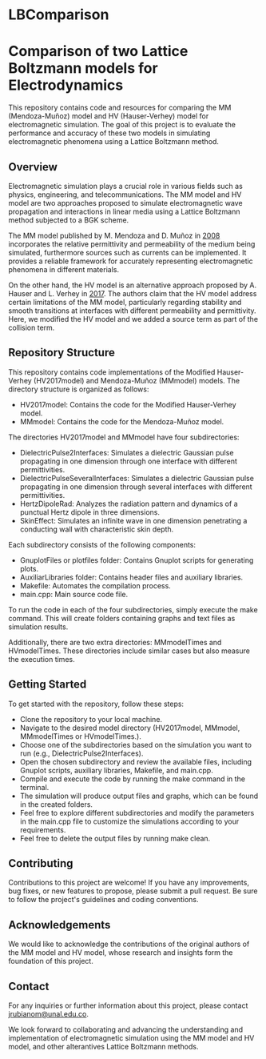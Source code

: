 # LBComparison
# Comparison of two Lattice Boltzmann models for Electrodynamics

This repository contains code and resources for comparing the MM (Mendoza-Muñoz) model and HV (Hauser-Verhey) model for electromagnetic simulation. The goal of this project is to evaluate the performance and accuracy of these two models in simulating electromagnetic phenomena using a Lattice Boltzmann method.

## Overview

Electromagnetic simulation plays a crucial role in various fields such as physics, engineering, and telecommunications. The MM model and HV model are two approaches proposed to simulate electromagnetic wave propagation and interactions in linear media using a Lattice Boltzmann method subjected to a BGK scheme.

The MM model published by M. Mendoza and D. Muñoz in [2008](https://arxiv.org/abs/0806.2678) incorporates the relative permittivity and permeability of the medium being simulated, furthermore sources such as currents can be implemented. It provides a reliable framework for accurately representing electromagnetic phenomena in different materials.

On the other hand, the HV model is an alternative approach proposed by A. Hauser and L. Verhey in [2017](https://journals.aps.org/pre/abstract/10.1103/PhysRevE.96.063306). The authors claim that the HV model address certain limitations of the MM model, particularly regarding stability and smooth transitions at interfaces with different permeability and permittivity. Here, we modified the HV model and we added a source term as part of the collision term.

## Repository Structure

This repository contains code implementations of the Modified Hauser-Verhey (HV2017model) and Mendoza-Muñoz (MMmodel) models. The directory structure is organized as follows:

- HV2017model: Contains the code for the Modified Hauser-Verhey model.
- MMmodel: Contains the code for the Mendoza-Muñoz model.

The directories HV2017model and MMmodel have four subdirectories:

- DielectricPulse2Interfaces: Simulates a dielectric Gaussian pulse propagating in one dimension through one interface with different permittivities.
- DielectricPulseSeveralInterfaces: Simulates a dielectric Gaussian pulse propagating in one dimension through several interfaces with different permittivities.
- HertzDipoleRad: Analyzes the radiation pattern and dynamics of a punctual Hertz dipole in three dimensions.
- SkinEffect: Simulates an infinite wave in one dimension penetrating a conducting wall with characteristic skin depth.

Each subdirectory consists of the following components:
- GnuplotFiles or plotfiles folder: Contains Gnuplot scripts for generating plots.
- AuxiliarLibraries folder: Contains header files and auxiliary libraries.
- Makefile: Automates the compilation process.
- main.cpp: Main source code file.

To run the code in each of the four subdirectories, simply execute the make command. This will create folders containing graphs and text files as simulation results.

Additionally, there are two extra directories: MMmodelTimes and HVmodelTimes. These directories include similar cases but also measure the execution times.

## Getting Started

To get started with the repository, follow these steps:

- Clone the repository to your local machine.
- Navigate to the desired model directory (HV2017model, MMmodel, MMmodelTimes or HVmodelTimes.).
- Choose one of the subdirectories based on the simulation you want to run (e.g., DielectricPulse2Interfaces).
- Open the chosen subdirectory and review the available files, including Gnuplot scripts, auxiliary libraries, Makefile, and main.cpp.
- Compile and execute the code by running the make command in the terminal.
- The simulation will produce output files and graphs, which can be found in the created folders.
- Feel free to explore different subdirectories and modify the parameters in the main.cpp file to customize the simulations according to your requirements.
- Feel free to delete the output files by running make clean.

## Contributing

Contributions to this project are welcome! If you have any improvements, bug fixes, or new features to propose, please submit a pull request. Be sure to follow the project's guidelines and coding conventions.

## Acknowledgements

We would like to acknowledge the contributions of the original authors of the MM model and HV model, whose research and insights form the foundation of this project.

## Contact

For any inquiries or further information about this project, please contact [jrubianom@unal.edu.co](mailto:jrubianom@unal.edu.co).

We look forward to collaborating and advancing the understanding and implementation of electromagnetic simulation using the MM model and HV model, and other alterantives Lattice Boltzmann methods.
